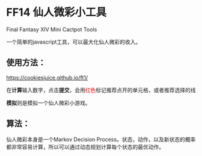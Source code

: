# FF14 仙人微彩小工具

Final Fantasy XIV Mini Cactpot Tools

一个简单的javascript工具，可以最大化仙人微彩的收入。

## 使用方法：

<https://cookiesjuice.github.io/ft1/>

在**计算**输入数字，点击**提交**，会用<span style="color: red;">红色</span>标记推荐点开的单元格，或者推荐选择的线

**模拟**则是模拟一个仙人微彩小游戏。

## 算法：

仙人微彩本身是一个Markov Decision Process。状态，动作，以及新状态的概率都非常容易计算，所以可以通过动态规划计算每个状态的最优动作。
